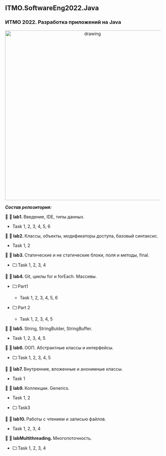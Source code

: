 ## ITMO.SoftwareEng2022.Java
### ИТМО 2022. Разработка приложений на Java

<p align="center">
<img src="https://ie.wampi.ru/2022/10/19/Java.png" alt="drawing" width="550"/>
</p>

***Состав репозитория:***

🚩 <strong> &#128194; lab1. </strong> Введение, IDE, типы данных.

  * Task 1, 2, 3, 4, 5, 6
 
🚩 <strong> &#128194; lab2. </strong> Классы, объекты, модификаторы доступа, базовый синтаксис.

  * Task 1, 2

🚩 <strong> &#128194; lab3. </strong> Статические и не статические блоки, поля  и методы, final.

+ <strong> &#128448; </strong> Task 1, 2, 3, 4  

🚩 <strong> &#128194; lab4. </strong> Git, циклы for и forEach. Массивы.

+ <strong> &#128448; </strong> Part1 

  * Task  1, 2, 3, 4, 5, 6 
  
+ <strong> &#128448; </strong> Part 2  

  * Task 1, 2, 3, 4, 5
  
🚩 <strong> &#128194; lab5. </strong> String, StringBulder, StringBuffer.

  * Task 1, 2, 3, 4, 5
  
🚩 <strong> &#128194; lab6. </strong> OOП. Абстрактные классы и интерфейсы.

+ <strong> &#128448; </strong> Task 1, 2, 3, 4, 5

🚩 <strong> &#128194; lab7. </strong> Внутренние, вложенные и анонимные классы.

  * Task 1
  
🚩 <strong> &#128194; lab9. </strong> Коллекции. Generics.

  * Task 1, 2
  
  * <strong> &#128448; </strong> Task3
  
🚩 <strong> &#128194; lab10. </strong> Работы с чтением и записью файлов.

  * Task 1, 2, 3, 4

🚩 <strong> &#128194; labMultithreading. </strong> Многопоточность.

  * <strong> &#128448; </strong> Task 1, 2, 3, 4
  
